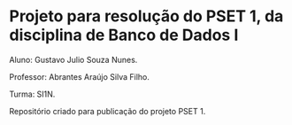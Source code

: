 # Projeto para resolução do PSET 1, da disciplina de Banco de Dados I

Aluno: Gustavo Julio Souza Nunes.

Professor: Abrantes Araújo Silva Filho.

Turma: SI1N.

Repositório criado para publicação do projeto PSET 1.
